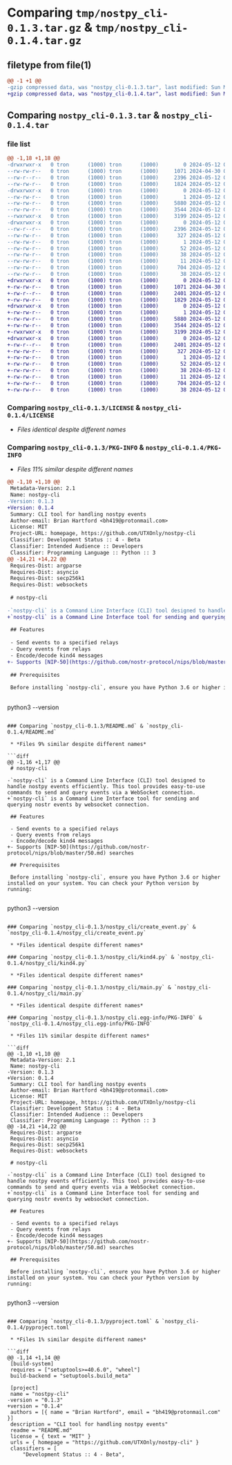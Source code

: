 # Comparing `tmp/nostpy_cli-0.1.3.tar.gz` & `tmp/nostpy_cli-0.1.4.tar.gz`

## filetype from file(1)

```diff
@@ -1 +1 @@
-gzip compressed data, was "nostpy_cli-0.1.3.tar", last modified: Sun May 12 04:33:31 2024, max compression
+gzip compressed data, was "nostpy_cli-0.1.4.tar", last modified: Sun May 12 04:42:50 2024, max compression
```

## Comparing `nostpy_cli-0.1.3.tar` & `nostpy_cli-0.1.4.tar`

### file list

```diff
@@ -1,18 +1,18 @@
-drwxrwxr-x   0 tron      (1000) tron      (1000)        0 2024-05-12 04:33:31.481315 nostpy_cli-0.1.3/
--rw-rw-r--   0 tron      (1000) tron      (1000)     1071 2024-04-30 02:27:44.000000 nostpy_cli-0.1.3/LICENSE
--rw-r--r--   0 tron      (1000) tron      (1000)     2396 2024-05-12 04:33:31.481315 nostpy_cli-0.1.3/PKG-INFO
--rw-rw-r--   0 tron      (1000) tron      (1000)     1824 2024-05-12 04:33:16.000000 nostpy_cli-0.1.3/README.md
-drwxrwxr-x   0 tron      (1000) tron      (1000)        0 2024-05-12 04:33:31.481315 nostpy_cli-0.1.3/nostpy_cli/
--rw-rw-r--   0 tron      (1000) tron      (1000)        1 2024-05-12 04:16:10.000000 nostpy_cli-0.1.3/nostpy_cli/__init__.py
--rw-rw-r--   0 tron      (1000) tron      (1000)     5880 2024-05-12 04:16:10.000000 nostpy_cli-0.1.3/nostpy_cli/create_event.py
--rw-rw-r--   0 tron      (1000) tron      (1000)     3544 2024-05-12 04:16:10.000000 nostpy_cli-0.1.3/nostpy_cli/kind4.py
--rwxrwxr-x   0 tron      (1000) tron      (1000)     3199 2024-05-12 04:16:10.000000 nostpy_cli-0.1.3/nostpy_cli/main.py
-drwxrwxr-x   0 tron      (1000) tron      (1000)        0 2024-05-12 04:33:31.481315 nostpy_cli-0.1.3/nostpy_cli.egg-info/
--rw-r--r--   0 tron      (1000) tron      (1000)     2396 2024-05-12 04:33:31.000000 nostpy_cli-0.1.3/nostpy_cli.egg-info/PKG-INFO
--rw-rw-r--   0 tron      (1000) tron      (1000)      327 2024-05-12 04:33:31.000000 nostpy_cli-0.1.3/nostpy_cli.egg-info/SOURCES.txt
--rw-rw-r--   0 tron      (1000) tron      (1000)        1 2024-05-12 04:33:31.000000 nostpy_cli-0.1.3/nostpy_cli.egg-info/dependency_links.txt
--rw-rw-r--   0 tron      (1000) tron      (1000)       52 2024-05-12 04:33:31.000000 nostpy_cli-0.1.3/nostpy_cli.egg-info/entry_points.txt
--rw-rw-r--   0 tron      (1000) tron      (1000)       38 2024-05-12 04:33:31.000000 nostpy_cli-0.1.3/nostpy_cli.egg-info/requires.txt
--rw-rw-r--   0 tron      (1000) tron      (1000)       11 2024-05-12 04:33:31.000000 nostpy_cli-0.1.3/nostpy_cli.egg-info/top_level.txt
--rw-rw-r--   0 tron      (1000) tron      (1000)      704 2024-05-12 04:29:05.000000 nostpy_cli-0.1.3/pyproject.toml
--rw-rw-r--   0 tron      (1000) tron      (1000)       38 2024-05-12 04:33:31.481315 nostpy_cli-0.1.3/setup.cfg
+drwxrwxr-x   0 tron      (1000) tron      (1000)        0 2024-05-12 04:42:50.702123 nostpy_cli-0.1.4/
+-rw-rw-r--   0 tron      (1000) tron      (1000)     1071 2024-04-30 02:27:44.000000 nostpy_cli-0.1.4/LICENSE
+-rw-r--r--   0 tron      (1000) tron      (1000)     2401 2024-05-12 04:42:50.702123 nostpy_cli-0.1.4/PKG-INFO
+-rw-rw-r--   0 tron      (1000) tron      (1000)     1829 2024-05-12 04:40:45.000000 nostpy_cli-0.1.4/README.md
+drwxrwxr-x   0 tron      (1000) tron      (1000)        0 2024-05-12 04:42:50.702123 nostpy_cli-0.1.4/nostpy_cli/
+-rw-rw-r--   0 tron      (1000) tron      (1000)        1 2024-05-12 04:16:10.000000 nostpy_cli-0.1.4/nostpy_cli/__init__.py
+-rw-rw-r--   0 tron      (1000) tron      (1000)     5880 2024-05-12 04:16:10.000000 nostpy_cli-0.1.4/nostpy_cli/create_event.py
+-rw-rw-r--   0 tron      (1000) tron      (1000)     3544 2024-05-12 04:16:10.000000 nostpy_cli-0.1.4/nostpy_cli/kind4.py
+-rwxrwxr-x   0 tron      (1000) tron      (1000)     3199 2024-05-12 04:16:10.000000 nostpy_cli-0.1.4/nostpy_cli/main.py
+drwxrwxr-x   0 tron      (1000) tron      (1000)        0 2024-05-12 04:42:50.702123 nostpy_cli-0.1.4/nostpy_cli.egg-info/
+-rw-r--r--   0 tron      (1000) tron      (1000)     2401 2024-05-12 04:42:50.000000 nostpy_cli-0.1.4/nostpy_cli.egg-info/PKG-INFO
+-rw-rw-r--   0 tron      (1000) tron      (1000)      327 2024-05-12 04:42:50.000000 nostpy_cli-0.1.4/nostpy_cli.egg-info/SOURCES.txt
+-rw-rw-r--   0 tron      (1000) tron      (1000)        1 2024-05-12 04:42:50.000000 nostpy_cli-0.1.4/nostpy_cli.egg-info/dependency_links.txt
+-rw-rw-r--   0 tron      (1000) tron      (1000)       52 2024-05-12 04:42:50.000000 nostpy_cli-0.1.4/nostpy_cli.egg-info/entry_points.txt
+-rw-rw-r--   0 tron      (1000) tron      (1000)       38 2024-05-12 04:42:50.000000 nostpy_cli-0.1.4/nostpy_cli.egg-info/requires.txt
+-rw-rw-r--   0 tron      (1000) tron      (1000)       11 2024-05-12 04:42:50.000000 nostpy_cli-0.1.4/nostpy_cli.egg-info/top_level.txt
+-rw-rw-r--   0 tron      (1000) tron      (1000)      704 2024-05-12 04:42:10.000000 nostpy_cli-0.1.4/pyproject.toml
+-rw-rw-r--   0 tron      (1000) tron      (1000)       38 2024-05-12 04:42:50.702123 nostpy_cli-0.1.4/setup.cfg
```

### Comparing `nostpy_cli-0.1.3/LICENSE` & `nostpy_cli-0.1.4/LICENSE`

 * *Files identical despite different names*

### Comparing `nostpy_cli-0.1.3/PKG-INFO` & `nostpy_cli-0.1.4/PKG-INFO`

 * *Files 11% similar despite different names*

```diff
@@ -1,10 +1,10 @@
 Metadata-Version: 2.1
 Name: nostpy-cli
-Version: 0.1.3
+Version: 0.1.4
 Summary: CLI tool for handling nostpy events
 Author-email: Brian Hartford <bh419@protonmail.com>
 License: MIT
 Project-URL: homepage, https://github.com/UTXOnly/nostpy-cli
 Classifier: Development Status :: 4 - Beta
 Classifier: Intended Audience :: Developers
 Classifier: Programming Language :: Python :: 3
@@ -14,21 +14,22 @@
 Requires-Dist: argparse
 Requires-Dist: asyncio
 Requires-Dist: secp256k1
 Requires-Dist: websockets
 
 # nostpy-cli
 
-`nostpy-cli` is a Command Line Interface (CLI) tool designed to handle nostpy events efficiently. This tool provides easy-to-use commands to send and query events via a WebSocket connection.
+`nostpy-cli` is a Command Line Interface tool for sending and querying nostr events by websocket connection.
 
 ## Features
 
 - Send events to a specified relays
 - Query events from relays
 - Encode/decode kind4 messages
+- Supports [NIP-50](https://github.com/nostr-protocol/nips/blob/master/50.md) searches
 
 ## Prerequisites
 
 Before installing `nostpy-cli`, ensure you have Python 3.6 or higher installed on your system. You can check your Python version by running:
 
 ```
 python3 --version
```

### Comparing `nostpy_cli-0.1.3/README.md` & `nostpy_cli-0.1.4/README.md`

 * *Files 9% similar despite different names*

```diff
@@ -1,16 +1,17 @@
 # nostpy-cli
 
-`nostpy-cli` is a Command Line Interface (CLI) tool designed to handle nostpy events efficiently. This tool provides easy-to-use commands to send and query events via a WebSocket connection.
+`nostpy-cli` is a Command Line Interface tool for sending and querying nostr events by websocket connection.
 
 ## Features
 
 - Send events to a specified relays
 - Query events from relays
 - Encode/decode kind4 messages
+- Supports [NIP-50](https://github.com/nostr-protocol/nips/blob/master/50.md) searches
 
 ## Prerequisites
 
 Before installing `nostpy-cli`, ensure you have Python 3.6 or higher installed on your system. You can check your Python version by running:
 
 ```
 python3 --version
```

### Comparing `nostpy_cli-0.1.3/nostpy_cli/create_event.py` & `nostpy_cli-0.1.4/nostpy_cli/create_event.py`

 * *Files identical despite different names*

### Comparing `nostpy_cli-0.1.3/nostpy_cli/kind4.py` & `nostpy_cli-0.1.4/nostpy_cli/kind4.py`

 * *Files identical despite different names*

### Comparing `nostpy_cli-0.1.3/nostpy_cli/main.py` & `nostpy_cli-0.1.4/nostpy_cli/main.py`

 * *Files identical despite different names*

### Comparing `nostpy_cli-0.1.3/nostpy_cli.egg-info/PKG-INFO` & `nostpy_cli-0.1.4/nostpy_cli.egg-info/PKG-INFO`

 * *Files 11% similar despite different names*

```diff
@@ -1,10 +1,10 @@
 Metadata-Version: 2.1
 Name: nostpy-cli
-Version: 0.1.3
+Version: 0.1.4
 Summary: CLI tool for handling nostpy events
 Author-email: Brian Hartford <bh419@protonmail.com>
 License: MIT
 Project-URL: homepage, https://github.com/UTXOnly/nostpy-cli
 Classifier: Development Status :: 4 - Beta
 Classifier: Intended Audience :: Developers
 Classifier: Programming Language :: Python :: 3
@@ -14,21 +14,22 @@
 Requires-Dist: argparse
 Requires-Dist: asyncio
 Requires-Dist: secp256k1
 Requires-Dist: websockets
 
 # nostpy-cli
 
-`nostpy-cli` is a Command Line Interface (CLI) tool designed to handle nostpy events efficiently. This tool provides easy-to-use commands to send and query events via a WebSocket connection.
+`nostpy-cli` is a Command Line Interface tool for sending and querying nostr events by websocket connection.
 
 ## Features
 
 - Send events to a specified relays
 - Query events from relays
 - Encode/decode kind4 messages
+- Supports [NIP-50](https://github.com/nostr-protocol/nips/blob/master/50.md) searches
 
 ## Prerequisites
 
 Before installing `nostpy-cli`, ensure you have Python 3.6 or higher installed on your system. You can check your Python version by running:
 
 ```
 python3 --version
```

### Comparing `nostpy_cli-0.1.3/pyproject.toml` & `nostpy_cli-0.1.4/pyproject.toml`

 * *Files 1% similar despite different names*

```diff
@@ -1,14 +1,14 @@
 [build-system]
 requires = ["setuptools>=40.6.0", "wheel"]
 build-backend = "setuptools.build_meta"
 
 [project]
 name = "nostpy-cli"
-version = "0.1.3"
+version = "0.1.4"
 authors = [{ name = "Brian Hartford", email = "bh419@protonmail.com" }]
 description = "CLI tool for handling nostpy events"
 readme = "README.md"
 license = { text = "MIT" }
 urls = { homepage = "https://github.com/UTXOnly/nostpy-cli" }
 classifiers = [
     "Development Status :: 4 - Beta",
```

